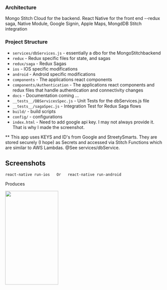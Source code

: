

### Architecture
Mongo Stitch Cloud for the backend.
React Native for the front end 
   --redux saga, Native Module, Google Signin, Apple Maps, MongdDB Stitch integration


### Project Structure

* `services/dbServices.js` - essentially a dbo for the MongoStitchbackend
* `redux` - Redux specific files for state, and sagas
* `redux/saga` - Redux Sagas
* `ios` - IOS specific modifications
* `android` - Android specific modifications
* `components` - The applications react components
* `components/Authentication` - The applications react components and redux files that handle authentication and connectivity changes
* `docs` - Documentation coming ...
* `__tests__/DBServicesSpec.js` - Unit Tests for the dbServices.js file
* `__tests__/sagaSpec.js` - Integration Test for Redux Saga flows
* `build/` - build scripts
* `config/` - configurations
* `index.html` - Need to add google api key.  I may not always provide it.  That is why I made the screenshot.


** This app uses KEYS and ID's from Google and StreetySmarts.  They are stored securely (I hope) as Secrets and accessed via Stitch Functions which are similar to AWS Lambdas.  @See services/dbService.

## Screenshots

```
react-native run-ios   Or   react-native run-android
```

Produces

<img src="https://github.com/jaxonetic-github/react-native-mongodb-stitch/blob/master/images/profileDemoUpdate.gif" align="left" height="300" width="170" >


